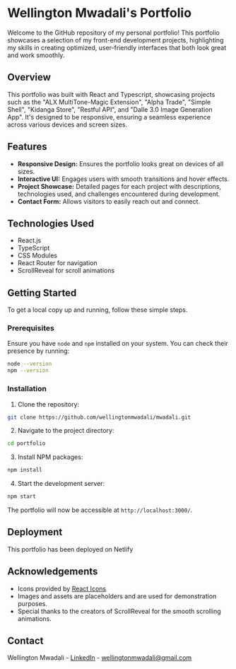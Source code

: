 # Wellington Mwadali's Portfolio

Welcome to the GitHub repository of my personal portfolio! This portfolio showcases a selection of my front-end development projects, highlighting my skills in creating optimized, user-friendly interfaces that both look great and work smoothly.

## Overview

This portfolio was built with React and Typescript, showcasing projects such as the "ALX MultiTone-Magic Extension", "Alpha Trade", "Simple Shell", "Kidanga Store", "Restful API", and "Dalle 3.0 Image Generation App". It's designed to be responsive, ensuring a seamless experience across various devices and screen sizes.

## Features

- **Responsive Design:** Ensures the portfolio looks great on devices of all sizes.
- **Interactive UI:** Engages users with smooth transitions and hover effects.
- **Project Showcase:** Detailed pages for each project with descriptions, technologies used, and challenges encountered during development.
- **Contact Form:** Allows visitors to easily reach out and connect.

## Technologies Used

- React.js
- TypeScript
- CSS Modules
- React Router for navigation
- ScrollReveal for scroll animations

## Getting Started

To get a local copy up and running, follow these simple steps.

### Prerequisites

Ensure you have `node` and `npm` installed on your system. You can check their presence by running:

```bash
node --version
npm --version
```

### Installation

1. Clone the repository:

```bash
git clone https://github.com/wellingtonmwadali/mwadali.git
```

2. Navigate to the project directory:

```bash
cd portfolio
```

3. Install NPM packages:

```bash
npm install
```

4. Start the development server:

```bash
npm start
```

The portfolio will now be accessible at `http://localhost:3000/`.

## Deployment

This portfolio has been deployed on Netlify 

## Acknowledgements

- Icons provided by [React Icons](https://react-icons.github.io/react-icons/)
- Images and assets are placeholders and are used for demonstration purposes.
- Special thanks to the creators of ScrollReveal for the smooth scrolling animations.

## Contact

Wellington Mwadali - [LinkedIn](https://www.linkedin.com/in/wellington-mwadali-/) - wellingtonmwadali@gmail.com

